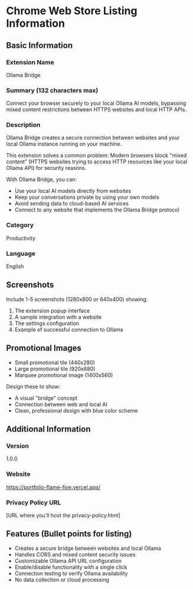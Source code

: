 # Chrome Web Store Listing Information

## Basic Information

### Extension Name
Ollama Bridge

### Summary (132 characters max)
Connect your browser securely to your local Ollama AI models, bypassing mixed content restrictions between HTTPS websites and local HTTP APIs.

### Description
Ollama Bridge creates a secure connection between websites and your local Ollama instance running on your machine. 

This extension solves a common problem: Modern browsers block "mixed content" (HTTPS websites trying to access HTTP resources like your local Ollama API) for security reasons. 

With Ollama Bridge, you can:
- Use your local AI models directly from websites
- Keep your conversations private by using your own models
- Avoid sending data to cloud-based AI services
- Connect to any website that implements the Ollama Bridge protocol

### Category
Productivity

### Language
English

## Screenshots
Include 1-5 screenshots (1280x800 or 640x400) showing:
1. The extension popup interface
2. A sample integration with a website
3. The settings configuration
4. Example of successful connection to Ollama

## Promotional Images
- Small promotional tile (440x280)
- Large promotional tile (920x680)
- Marquee promotional image (1400x560)

Design these to show:
- A visual "bridge" concept
- Connection between web and local AI
- Clean, professional design with blue color scheme

## Additional Information

### Version
1.0.0

### Website
https://portfolio-flame-five.vercel.app/

### Privacy Policy URL
[URL where you'll host the privacy-policy.html]

## Features (Bullet points for listing)
- Creates a secure bridge between websites and local Ollama
- Handles CORS and mixed content security issues
- Customizable Ollama API URL configuration
- Enable/disable functionality with a single click
- Connection testing to verify Ollama availability
- No data collection or cloud processing 